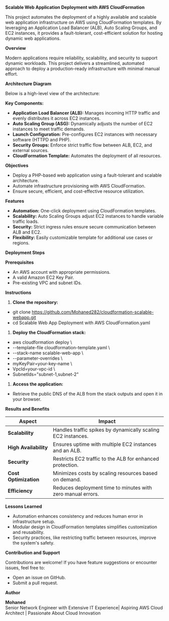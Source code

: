 **Scalable Web Application Deployment with AWS CloudFormation**

This project automates the deployment of a highly available and scalable web application infrastructure on AWS using CloudFormation templates. By leveraging an Application Load Balancer (ALB), Auto Scaling Groups, and EC2 instances, it provides a fault-tolerant, cost-efficient solution for hosting dynamic web applications.

**Overview**

Modern applications require reliability, scalability, and security to support dynamic workloads. This project delivers a streamlined, automated approach to deploy a production-ready infrastructure with minimal manual effort.

**Architecture Diagram**

Below is a high-level view of the architecture:

**Key Components:**

- **Application Load Balancer (ALB):** Manages incoming HTTP traffic and evenly distributes it across EC2 instances.
- **Auto Scaling Group (ASG):** Dynamically adjusts the number of EC2 instances to meet traffic demands.
- **Launch Configuration:** Pre-configures EC2 instances with necessary software (HTTPD and PHP).
- **Security Groups:** Enforce strict traffic flow between ALB, EC2, and external sources.
- **CloudFormation Template:** Automates the deployment of all resources.

**Objectives**

- Deploy a PHP-based web application using a fault-tolerant and scalable architecture.
- Automate infrastructure provisioning with AWS CloudFormation.
- Ensure secure, efficient, and cost-effective resource utilization.

**Features**

- **Automation:** One-click deployment using CloudFormation templates.
- **Scalability:** Auto Scaling Groups adjust EC2 instances to handle variable traffic loads.
- **Security:** Strict ingress rules ensure secure communication between ALB and EC2.
- **Flexibility:** Easily customizable template for additional use cases or regions.

**Deployment Steps**

**Prerequisites**

- An AWS account with appropriate permissions.
- A valid Amazon EC2 Key Pair.
- Pre-existing VPC and subnet IDs.

**Instructions**

1. **Clone the repository:**

- git clone <https://github.com/Mohaned282/cloudformation-scalable-webapp.git>
- cd Scalable Web App Deployment with AWS CloudFormation.yaml

1. **Deploy the CloudFormation stack:**

- aws cloudformation deploy \\
- \--template-file cloudformation-template.yaml \\
- \--stack-name scalable-web-app \\
- \--parameter-overrides \\
- myKeyPair=your-key-name \\
- VpcId=your-vpc-id \\
- SubnetIds="subnet-1,subnet-2"

1. **Access the application:**

- Retrieve the public DNS of the ALB from the stack outputs and open it in your browser.

**Results and Benefits**

| **Aspect** | **Impact** |
| --- | --- |
| **Scalability** | Handles traffic spikes by dynamically scaling EC2 instances. |
| **High Availability** | Ensures uptime with multiple EC2 instances and an ALB. |
| **Security** | Restricts EC2 traffic to the ALB for enhanced protection. |
| **Cost Optimization** | Minimizes costs by scaling resources based on demand. |
| **Efficiency** | Reduces deployment time to minutes with zero manual errors. |

**Lessons Learned**

- Automation enhances consistency and reduces human error in infrastructure setup.
- Modular design in CloudFormation templates simplifies customization and reusability.
- Security practices, like restricting traffic between resources, improve the system's safety.

**Contribution and Support**

Contributions are welcome! If you have feature suggestions or encounter issues, feel free to:

- Open an issue on GitHub.
- Submit a pull request.

**Author**

**Mohaned**  
Senior Network Engineer with Extensive IT Experience| Aspiring AWS Cloud Architect | Passionate About Cloud Innovation

